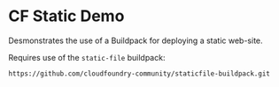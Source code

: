 CF Static Demo
==============

Desmonstrates the use of a Buildpack for deploying a static web-site.

Requires use of the `static-file` buildpack:

    https://github.com/cloudfoundry-community/staticfile-buildpack.git 
